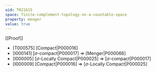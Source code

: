 ```yaml
---
uid: T021615
space: finite-complement-topology-on-a-countable-space
property: menger
value: true
---
```

[[Proof]]

* [T000575] [Compact|P000016]
* [I000141] [$\sigma$-compact|P000017] => [Menger|P000066]
* [I000005] [$\sigma$-Locally Compact|P000025] => [$\sigma$-compact|P000017]
* [I000009] [Compact|P000016] => [$\sigma$-Locally Compact|P000025]

